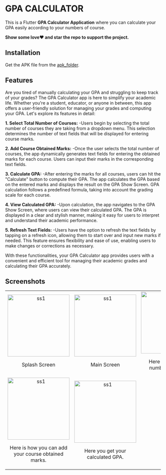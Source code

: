 # GPA CALCULATOR
This is a Flutter **GPA Calculator Application**  where you can calculate your GPA easily according to your numbers of course. 

**Show some love❤️ and star the repo to support the project.**

## Installation

Get the APK file from the  [apk_folder](https://drive.google.com/file/d/17oVrNiqeRAAB7hqs1ChtUpRjtQdCUMsv/view?usp=sharing).

## Features
Are you tired of manually calculating your GPA and struggling to keep track of your grades? The GPA Calculator app is here to simplify your academic life. Whether you're a student, educator, or anyone in between, this app offers a user-friendly solution for managing your grades and computing your GPA. Let's explore its features in detail:

**1. Select Total Number of Courses:**
-Users begin by selecting the total number of courses they are taking from a dropdown menu.
This selection determines the number of text fields that will be displayed for entering course marks.

**2. Add Course Obtained Marks:**
-Once the user selects the total number of courses, the app dynamically generates text fields for entering the obtained marks for each course.
Users can input their marks in the corresponding text fields.

**3. Calculate GPA:**
-After entering the marks for all courses, users can hit the "Calculate" button to compute their GPA.
The app calculates the GPA based on the entered marks and displays the result on the GPA Show Screen.
GPA calculation follows a predefined formula, taking into account the grading scale for each course.

**4. View Calculated GPA:**
-Upon calculation, the app navigates to the GPA Show Screen, where users can view their calculated GPA.
The GPA is displayed in a clear and stylish manner, making it easy for users to interpret and understand their academic performance.

**5. Refresh Text Fields:**
-Users have the option to refresh the text fields by tapping on a refresh icon, allowing them to start over and input new marks if needed.
This feature ensures flexibility and ease of use, enabling users to make changes or corrections as necessary.

With these functionalities, your GPA Calculator app provides users with a convenient and efficient tool for managing their academic grades and calculating their GPA accurately.


## Screenshots
<table>
  <tr>
    <td align="center">
      <img src="https://github.com/osamajaved07/GPA-Calculator/assets/143210389/97b299ca-63c3-4725-b823-539a5b70b74c" alt="ss1" width="200"/>
      <p>Splash Screen</p>
    </td>
    <td align="center">
      <img src="https://github.com/osamajaved07/GPA-Calculator/assets/143210389/878b3790-089b-43ce-bcd7-5a6e7ab43c37" alt="ss1" width="200"/>
      <p>Main Screen</p>
    </td>
    <td align="center">
      <img src="https://github.com/osamajaved07/GPA-Calculator/assets/143210389/409a56be-4e49-4298-9e35-b055842938ec" alt="ss1" width="200"/>
      <p>Here you can select number of courses.</p>
    </td>
  </tr>
  <tr>
    <td align="center">
      <img src="https://github.com/osamajaved07/GPA-Calculator/assets/143210389/8e37de24-68ed-40f4-bf3f-6dfb9f59419a" alt="ss1" width="200"/>
      <p>Here is how you can add your course obtained marks.</p>
    </td>
    <td align="center">
      <img src="https://github.com/osamajaved07/GPA-Calculator/assets/143210389/e575b152-44fb-4a90-804f-580b759dc363" alt="ss1" width="200"/>
      <p>Here you get your calculated GPA.</p>
    </td>
    </tr>   
</table>
</div>
